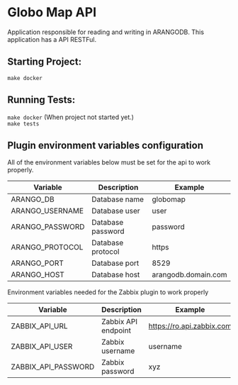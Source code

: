 # Globo Map API

Application responsible for reading and writing in ARANGODB. This application has a API RESTFul.

## Starting Project:

` make docker `

## Running Tests:

` make docker ` (When project not started yet.)<br>
` make tests `

## Plugin environment variables configuration

All of the environment variables below must be set for the api to work properly.

| Variable                    |  Description            | Example                    |
|-----------------------------|-------------------------|----------------------------|
| ARANGO_DB                   | Database name           | globomap                   |
| ARANGO_USERNAME             | Database user           | user                       |
| ARANGO_PASSWORD             | Database password       | password                   |
| ARANGO_PROTOCOL             | Database protocol       | https                      |
| ARANGO_PORT                 | Database port           | 8529                       |
| ARANGO_HOST                 | Database host           | arangodb.domain.com        |

Environment variables needed for the Zabbix plugin to work properly

| Variable                    |  Description            | Example                    |
|-----------------------------|-------------------------|----------------------------|
| ZABBIX_API_URL              | Zabbix API endpoint     | https://ro.api.zabbix.com  |
| ZABBIX_API_USER             | Zabbix username         | username                   |
| ZABBIX_API_PASSWORD         | Zabbix password         | xyz                        | 
